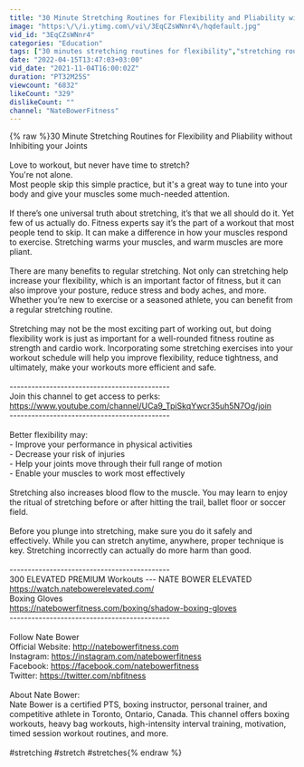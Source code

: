 ```yaml
---
title: "30 Minute Stretching Routines for Flexibility and Pliability without Inhibiting your Joints"
image: "https:\/\/i.ytimg.com\/vi\/3EqCZsWNnr4\/hqdefault.jpg"
vid_id: "3EqCZsWNnr4"
categories: "Education"
tags: ["30 minutes stretching routines for flexibility","stretching routines for flexibility","stretching routines"]
date: "2022-04-15T13:47:03+03:00"
vid_date: "2021-11-04T16:00:02Z"
duration: "PT32M25S"
viewcount: "6832"
likeCount: "329"
dislikeCount: ""
channel: "NateBowerFitness"
---
```

{% raw %}30 Minute Stretching Routines for Flexibility and Pliability without Inhibiting your Joints<br /><br />Love to workout, but never have time to stretch? <br />You're not alone. <br />Most people skip this simple practice, but it's a great way to tune into your body and give your muscles some much-needed attention.<br /><br />If there’s one universal truth about stretching, it’s that we all should do it. Yet few of us actually do. Fitness experts say it’s the part of a workout that most people tend to skip. It can make a difference in how your muscles respond to exercise. Stretching warms your muscles, and warm muscles are more pliant.<br /><br />There are many benefits to regular stretching. Not only can stretching help increase your flexibility, which is an important factor of fitness, but it can also improve your posture, reduce stress and body aches, and more. Whether you’re new to exercise or a seasoned athlete, you can benefit from a regular stretching routine. <br /><br />Stretching may not be the most exciting part of working out, but doing flexibility work is just as important for a well-rounded fitness routine as strength and cardio work. Incorporating some stretching exercises into your workout schedule will help you improve flexibility, reduce tightness, and ultimately, make your workouts more efficient and safe.<br /><br />--------------------------------------------<br />Join this channel to get access to perks:<br /><a rel="nofollow" target="blank" href="https://www.youtube.com/channel/UCa9_TpiSkqYwcr35uh5N7Og/join">https://www.youtube.com/channel/UCa9_TpiSkqYwcr35uh5N7Og/join</a><br />--------------------------------------------<br /><br />Better flexibility may:<br />- Improve your performance in physical activities<br />- Decrease your risk of injuries<br />- Help your joints move through their full range of motion<br />- Enable your muscles to work most effectively<br /><br />Stretching also increases blood flow to the muscle. You may learn to enjoy the ritual of stretching before or after hitting the trail, ballet floor or soccer field.<br /><br />Before you plunge into stretching, make sure you do it safely and effectively. While you can stretch anytime, anywhere, proper technique is key. Stretching incorrectly can actually do more harm than good.<br /><br />--------------------------------------------<br />300 ELEVATED PREMIUM Workouts --- NATE BOWER ELEVATED<br /><a rel="nofollow" target="blank" href="https://watch.natebowerelevated.com/">https://watch.natebowerelevated.com/</a><br />Boxing Gloves<br /><a rel="nofollow" target="blank" href="https://natebowerfitness.com/boxing/shadow-boxing-gloves">https://natebowerfitness.com/boxing/shadow-boxing-gloves</a><br />--------------------------------------------<br /><br />Follow Nate Bower<br />Official Website: <a rel="nofollow" target="blank" href="http://natebowerfitness.com">http://natebowerfitness.com</a><br />Instagram: <a rel="nofollow" target="blank" href="https://instagram.com/natebowerfitness">https://instagram.com/natebowerfitness</a><br />Facebook: <a rel="nofollow" target="blank" href="https://facebook.com/natebowerfitness">https://facebook.com/natebowerfitness</a><br />Twitter: <a rel="nofollow" target="blank" href="https://twitter.com/nbfitness">https://twitter.com/nbfitness</a><br /><br />About Nate Bower: <br />Nate Bower is a certified PTS, boxing instructor, personal trainer, and competitive athlete in Toronto, Ontario, Canada. This channel offers boxing workouts, heavy bag workouts, high-intensity interval training, motivation, timed session workout routines, and more.<br /><br />#stretching #stretch #stretches{% endraw %}
